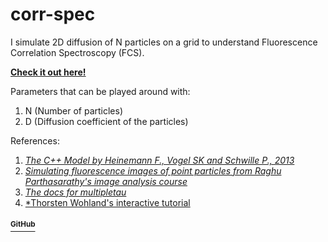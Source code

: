 # corr-spec

I simulate 2D diffusion of N particles on a grid to understand Fluorescence Correlation Spectroscopy (FCS).

[**Check it out here!**](https://shivchitinous.github.io/corr-spec/fcs)

Parameters that can be played around with:

1. N (Number of particles)
2. D (Diffusion coefficient of the particles)

References:
1. [*The C++ Model by Heinemann F., Vogel SK and Schwille P., 2013*](https://github.com/FabianHeinemann/simulated_2d_diffusion)
2. [*Simulating fluorescence images of point particles from Raghu Parthasarathy's image analysis course*](https://github.com/shivChitinous/image-annals)
3. [*The docs for multipletau*](https://multipletau.readthedocs.io/en/latest/)
4. [*Thorsten Wohland's interactive tutorial](https://www.dbs.nus.edu.sg/lab/BFL/confocal_fcs_cdf.html)

#### [<sup>GitHub</sup>](https://github.com/shivChitinous/corr-spec)
